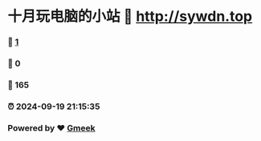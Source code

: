 # 十月玩电脑的小站 :link: http://sywdn.top 
### :page_facing_up: [1](http://sywdn.top/tag.html) 
### :speech_balloon: 0 
### :hibiscus: 165 
### :alarm_clock: 2024-09-19 21:15:35 
### Powered by :heart: [Gmeek](https://github.com/Meekdai/Gmeek)
